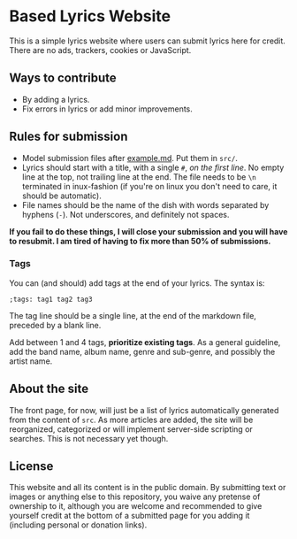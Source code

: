 # Based Lyrics Website

This is a simple lyrics website where users can submit lyrics here for credit.
There are no ads, trackers, cookies or JavaScript.

## Ways to contribute

- By adding a lyrics.
- Fix errors in lyrics or add minor improvements.

## Rules for submission

- Model submission files after [example.md](example.md). Put them in `src/`.
- Lyrics should start with a title, with a single `#`, *on the first line*. No
  empty line at the top, not trailing line at the end. The file needs to be `\n`
  terminated in inux-fashion (if you're on linux you don't need to care, it
  should be automatic).
- File names should be the name of the dish with words separated by hyphens
  (`-`). Not underscores, and definitely not spaces.

**If you fail to do these things, I will close your submission and you will have to resubmit. I am tired of having to fix more than 50% of submissions.**

### Tags

You can (and should) add tags at the end of your lyrics. The syntax is:
```
;tags: tag1 tag2 tag3
```

The tag line should be a single line, at the end of the markdown file, preceded
by a blank line.

Add between 1 and 4 tags, **prioritize existing tags**. As a general guideline,
add the band name, album name, genre and sub-genre, and possibly the artist
name.

## About the site

The front page, for now, will just be a list of lyrics automatically generated
from the content of `src`.
As more articles are added, the site will be reorganized, categorized
or will implement server-side scripting or searches.
This is not necessary yet though.

## License

This website and all its content is in the public domain.
By submitting text or images or anything else to this repository,
you waive any pretense of ownership to it,
although you are welcome and recommended to give yourself credit
at the bottom of a submitted page for you adding it
(including personal or donation links).
